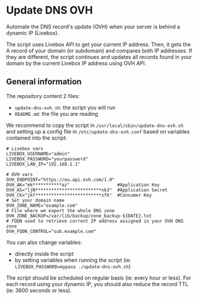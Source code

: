 # Update DNS OVH

Automate the DNS record's update (OVH) when your server is behind a dynamic IP (Livebox).

The script uses Livebox API to get your current IP address. Then, it gets the A record of your domain (or subdomain) and compares both IP addresses. If they are different, the script continues and updates all records found in your domain by the current Livebox IP address using OVH API.

## General information

The repository content 2 files:
- `update-dns-ovh.sh`: the script you will run
- `README.md`: the file you are reading

We recommend to copy the script in `/usr/local/sbin/update-dns-ovh.sh` and setting up a config file in `/etc/update-dns-ovh.conf` based on variables contained into the script:
```shell
# Livebox vars
LIVEBOX_USERNAME="admin"
LIVEBOX_PASSWORD="yourpassword"
LIVEBOX_LAN_IP="192.168.1.1"

# OVH vars
OVH_ENDPOINT="https://eu.api.ovh.com/1.0"
OVH_AK="mk***********az"                  #Application Key
OVH_AS="ljN*************************nk3"  #Application Secret
OVH_CK="jkf*************************zf6"  #Consumer Key
# Set your domain name
OVH_ZONE_NAME="example.com"
# File where we export the whole DNS zone
OVH_ZONE_BACKUP=/var/lib/backup/zone_backup-${DATE}.txt
# FQDN used to retrieve current IP address assigned in your OVH DNS zone
OVH_FQDN_CONTROL="sub.example.com"
```

You can also change variables:
- directly inside the script
- by setting variables when running the script (ie: `LIVEBOX_PASSWORD=mypass ./update-dns-ovh.sh`)

The script should be scheduled on regular basis (ie: every hour or less). For each record using your dynamic IP, you should also reduce the record TTL (ie: 3600 seconds or less).
